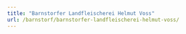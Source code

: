 ```yaml
---
title: "Barnstorfer Landfleischerei Helmut Voss"
url: /barnstorf/barnstorfer-landfleischerei-helmut-voss/
---
```

